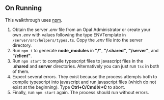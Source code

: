 ## On Running

This walkthrough uses [npm](https://www.npmjs.com/).

1. Obtain the server _.env_ file from an Opal Administrator or create your own _.env_ with values following the type ENVTemplate in `/server/src/helpers/types.ts`. Copy the _.env_ file into the server directory.
2. Run `npm i` to generate **node_modules** in **"/"**, **"/.shared"**, **"/server"**, and **"/client"**.
3. Run `npm start` to compile typescript files to javascript files in the **.shared** and **server** directories. Alternatively you can just run `tsc` in both of them.
4. Expect several errors. They exist because the process attempts both to compile typescript into javascript and run javascript files (which do not exist at the beginning). Type **Ctrl+C/Cmd⌘+C** to abort.
5. Finally, run `npm start` again. The process should run without errors.
